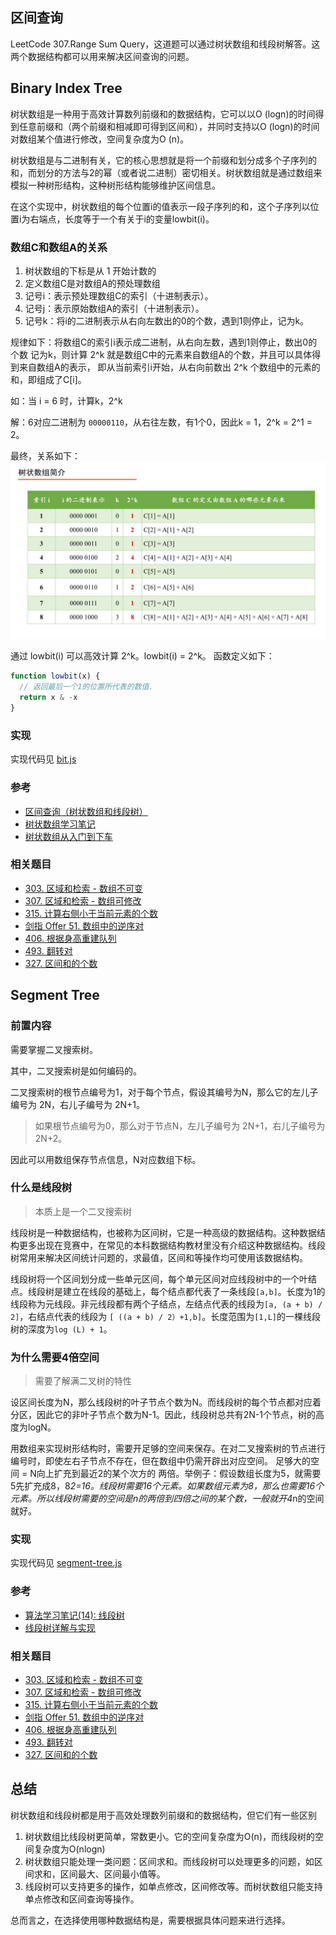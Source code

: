 ## 区间查询

LeetCode 307.Range Sum Query，这道题可以通过树状数组和线段树解答。这两个数据结构都可以用来解决区间查询的问题。

## Binary Index Tree

树状数组是一种用于高效计算数列前缀和的数据结构，它可以以O (logn)的时间得到任意前缀和（两个前缀和相减即可得到区间和），并同时支持以O (logn)的时间对数组某个值进行修改，空间复杂度为O (n)。

树状数组是与二进制有关，它的核心思想就是将一个前缀和划分成多个子序列的和，而划分的方法与2的幂（或者说二进制）密切相关。树状数组就是通过数组来模拟一种树形结构，这种树形结构能够维护区间信息。

在这个实现中，树状数组的每个位置i的值表示一段子序列的和，这个子序列以位置i为右端点，长度等于一个有关于i的变量lowbit(i)。

### 数组C和数组A的关系

1. 树状数组的下标是从 1 开始计数的
2. 定义数组C是对数组A的预处理数组
3. 记号i：表示预处理数组C的索引（十进制表示）。
4. 记号j：表示原始数组A的索引（十进制表示）。
5. 记号k：将i的二进制表示从右向左数出的0的个数，遇到1则停止，记为k。

规律如下：将数组C的索引i表示成二进制，从右向左数，遇到1则停止，数出0的个数
记为k，则计算 2^k 就是数组C中的元素来自数组A的个数，并且可以具体得到来自数组A的表示，
即从当前索引i开始，从右向前数出 2^k 个数组中的元素的和，即组成了C[i]。


如：当 i = 6 时，计算k，2^k

解：6对应二进制为 `00000110`，从右往左数，有1个0，因此k = 1，2^k = 2^1 = 2。

最终，关系如下：
![来自AcWing](../assets/fenwick-tree.jpg)

通过 lowbit(i) 可以高效计算 2^k。lowbit(i) = 2^k。
函数定义如下：
```js
function lowbit(x) {
  // 返回最后一个1的位置所代表的数值.
  return x & -x
}
```

### 实现

实现代码见 [bit.js](../others/bit.js)

### 参考
* [区间查询（树状数组和线段树）](https://zhuanlan.zhihu.com/p/92920381)
* [树状数组学习笔记](https://www.acwing.com/blog/content/80/)
* [树状数组从入门到下车](https://leetcode.cn/circle/discuss/qGREiN/)


### 相关题目
* [303. 区域和检索 - 数组不可变](https://leetcode.cn/problems/range-sum-query-immutable/description/)
* [307. 区域和检索 - 数组可修改](https://leetcode.cn/problems/range-sum-query-mutable/)
* [315. 计算右侧小于当前元素的个数](https://leetcode.cn/problems/count-of-smaller-numbers-after-self/)
* [剑指 Offer 51. 数组中的逆序对](https://leetcode.cn/problems/shu-zu-zhong-de-ni-xu-dui-lcof/)
* [406. 根据身高重建队列](https://leetcode.cn/problems/queue-reconstruction-by-height/)
* [493. 翻转对](https://leetcode.cn/problems/reverse-pairs/)
* [327. 区间和的个数](https://leetcode.cn/problems/count-of-range-sum/)

## Segment Tree
### 前置内容

需要掌握二叉搜索树。

其中，二叉搜索树是如何编码的。

二叉搜索树的根节点编号为1，对于每个节点，假设其编号为N，那么它的左儿子编号为 2N，右儿子编号为 2N+1。
> 如果根节点编号为0，那么对于节点N，左儿子编号为 2N+1，右儿子编号为 2N+2。

因此可以用数组保存节点信息，N对应数组下标。

### 什么是线段树

> 本质上是一个二叉搜索树

线段树是一种数据结构，也被称为区间树，它是一种高级的数据结构。这种数据结构更多出现在竞赛中，在常见的本科数据结构教材里没有介绍这种数据结构。线段树常用来解决区间统计问题的，求最值，区间和等操作均可使用该数据结构。

线段树将一个区间划分成一些单元区间，每个单元区间对应线段树中的一个叶结点。线段树是建立在线段的基础上，每个结点都代表了一条线段`[a,b]`。长度为1的线段称为元线段。非元线段都有两个子结点，左结点代表的线段为`[a, (a + b) / 2]`，右结点代表的线段为 `[ ((a + b) / 2）+1,b]`。长度范围为`[1,L]`的一棵线段树的深度为`log (L) + 1`。

### 为什么需要4倍空间

> 需要了解满二叉树的特性

设区间长度为N，那么线段树的叶子节点个数为N。而线段树的每个节点都对应着分区，因此它的非叶子节点个数为N-1。因此，线段树总共有2N-1个节点，树的高度为logN。

用数组来实现树形结构时，需要开足够的空间来保存。在对二叉搜索树的节点进行编号时，即使左右子节点不存在，但在数组中仍需开辟出对应空间。
足够大的空间 = N向上扩充到最近2的某个次方的 两倍。举例子：假设数组长度为5，就需要5先扩充成8，8*2=16。线段树需要16个元素。如果数组元素为8，那么也需要16个元素。所以线段树需要的空间是n的两倍到四倍之间的某个数，一般就开4*n的空间就好。

### 实现
实现代码见 [segment-tree.js](../others/segment-tree.js)


### 参考
* [算法学习笔记(14): 线段树](https://zhuanlan.zhihu.com/p/106118909)
* [线段树详解与实现](https://zhuanlan.zhihu.com/p/174810030)

### 相关题目
* [303. 区域和检索 - 数组不可变](https://leetcode.cn/problems/range-sum-query-immutable/description/)
* [307. 区域和检索 - 数组可修改](https://leetcode.cn/problems/range-sum-query-mutable/)
* [315. 计算右侧小于当前元素的个数](https://leetcode.cn/problems/count-of-smaller-numbers-after-self/)
* [剑指 Offer 51. 数组中的逆序对](https://leetcode.cn/problems/shu-zu-zhong-de-ni-xu-dui-lcof/)
* [406. 根据身高重建队列](https://leetcode.cn/problems/queue-reconstruction-by-height/)
* [493. 翻转对](https://leetcode.cn/problems/reverse-pairs/)
* [327. 区间和的个数](https://leetcode.cn/problems/count-of-range-sum/)


## 总结

树状数组和线段树都是用于高效处理数列前缀和的数据结构，但它们有一些区别

1. 树状数组比线段树更简单，常数更小。它的空间复杂度为O(n)，而线段树的空间复杂度为O(nlogn)
2. 树状数组只能处理一类问题：区间求和。而线段树可以处理更多的问题，如区间求和，区间最大、区间最小值等。
3. 线段树可以支持更多的操作，如单点修改，区间修改等。而树状数组只能支持单点修改和区间查询等操作。

总而言之，在选择使用哪种数据结构是，需要根据具体问题来进行选择。